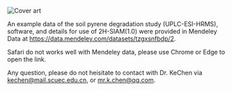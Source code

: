![Cover art](https://user-images.githubusercontent.com/83108778/153426693-499eca9c-e810-4d7e-b126-60c6d747415e.jpg)


An example data of the soil pyrene degradation study (UPLC-ESI-HRMS), software, and details for use of 2H-SIAM(1.0) were provided in Mendeley Data at https://data.mendeley.com/datasets/tzgxsnfbdp/2.

Safari do not works well with  Mendeley data, please use Chrome or Edge to open the link.

Any question, please do not heisitate to contact with Dr. KeChen via kechen@mail.scuec.edu.cn, or mr.k.chen@qq.com.
